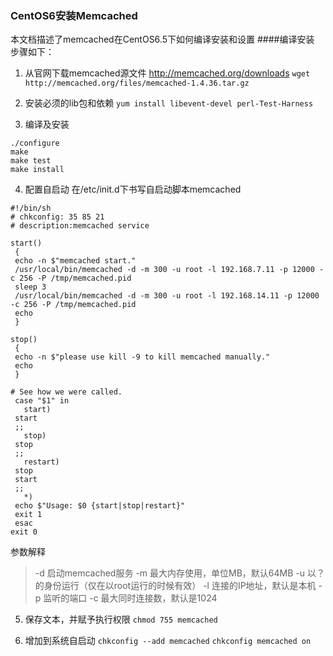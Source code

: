 ### CentOS6安装Memcached

本文档描述了memcached在CentOS6.5下如何编译安装和设置
####编译安装
步骤如下：
1. 从官网下载memcached源文件
http://memcached.org/downloads
`wget http://memcached.org/files/memcached-1.4.36.tar.gz`

2. 安装必须的lib包和依赖
`yum install libevent-devel perl-Test-Harness`

3. 编译及安装
```
./configure
make
make test
make install
```
4. 配置自启动
在/etc/init.d下书写自启动脚本memcached

```
#!/bin/sh
# chkconfig: 35 85 21
# description:memcached service

start()
 {
 echo -n $"memcached start."
 /usr/local/bin/memcached -d -m 300 -u root -l 192.168.7.11 -p 12000 -c 256 -P /tmp/memcached.pid
 sleep 3
 /usr/local/bin/memcached -d -m 300 -u root -l 192.168.14.11 -p 12000 -c 256 -P /tmp/memcached.pid
 echo
 }

stop()
 {
 echo -n $"please use kill -9 to kill memcached manually."
 echo
 }

# See how we were called.
 case "$1" in
   start)
 start
 ;;
   stop)
 stop
 ;;
   restart)
 stop
 start
 ;;
   *)
 echo $"Usage: $0 {start|stop|restart}"
 exit 1
 esac
exit 0
```

参数解释
>-d 启动memcached服务
-m 最大内存使用，单位MB，默认64MB
-u 以？的身份运行（仅在以root运行的时候有效）
-l 连接的IP地址，默认是本机
-p 监听的端口
-c 最大同时连接数，默认是1024

5. 保存文本，并赋予执行权限
`chmod 755 memcached`

6. 增加到系统自启动
`chkconfig --add memcached`
`chkconfig memcached on`